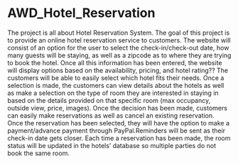 # AWD_Hotel_Reservation
The project is all about Hotel Reservation System. The goal of this project is to provide an online hotel reservation service to customers. The website will consist of an option for the user to select the check-in/check-out date, how many guests will be staying, as well as a zipcode as to where they are trying to book the hotel. Once all this information has been entered, the website will display options based on the availability, pricing, and hotel rating?? The customers will be able to easily select which hotel fits their needs. Once a selection is made, the customers can view details about the hotels as well as make a selection on the type of room they are interested in staying in based on the details provided on that specific room (max occupancy, outside view, price, images). Once the decision has been made, customers can easily make reservations as well as cancel an existing reservation. Once the reservation has been selected, they will have the option to make a payment/advance payment through PayPal.Reminders will be sent as their check-in date gets closer. Each time a reservation has been made, the room status will be updated in the hotels’ database so multiple parties do not book the same room.
